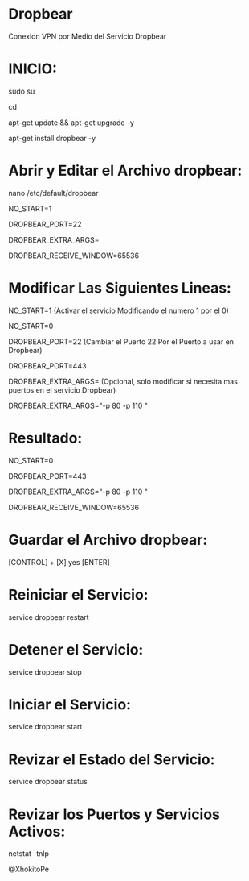 # Dropbear

Conexion VPN por Medio del Servicio Dropbear

# INICIO:

sudo su

cd

apt-get update && apt-get upgrade -y

apt-get install dropbear -y


# Abrir y Editar el Archivo dropbear:

nano /etc/default/dropbear


NO_START=1

DROPBEAR_PORT=22

DROPBEAR_EXTRA_ARGS=

DROPBEAR_RECEIVE_WINDOW=65536



# Modificar Las Siguientes Lineas:

NO_START=1 (Activar el servicio Modificando el numero 1 por el 0)

NO_START=0



DROPBEAR_PORT=22 (Cambiar el Puerto 22 Por el Puerto a usar en Dropbear)

DROPBEAR_PORT=443



DROPBEAR_EXTRA_ARGS= (Opcional, solo modificar si necesita mas puertos en el servicio Dropbear)

DROPBEAR_EXTRA_ARGS="-p 80 -p 110 "


# Resultado:

NO_START=0

DROPBEAR_PORT=443

DROPBEAR_EXTRA_ARGS="-p 80 -p 110 "

DROPBEAR_RECEIVE_WINDOW=65536


# Guardar el Archivo dropbear:

[CONTROL] + [X]
yes
[ENTER]

# Reiniciar el Servicio:

service dropbear restart

# Detener el Servicio:

service dropbear stop

# Iniciar el Servicio:

service dropbear start

# Revizar el Estado del Servicio:

service dropbear status



# Revizar los Puertos y Servicios Activos:

netstat -tnlp


@XhokitoPe






